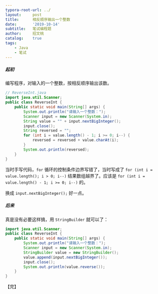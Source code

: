 ```yaml
---
typora-root-url: ../
layout:     post
title:      相反顺序输出一个整数
date:       '2019-10-14'
subtitle:   笔试编程题
author:     招文桃
catalog:    true
tags:
    - Java
    - 笔试
---
```


##### 起初

编写程序，对输入的一个整数，按相反顺序输出该数。

```java
// ReverseInt.java
import java.util.Scanner;
public class ReverseInt {
	public static void main(String[] args) {
		System.out.println("请输入一个整数：");
		Scanner input = new Scanner(System.in);
		String value = "" + input.nextBigInteger();
		input.close();
		String reversed = "";
		for (int i = value.length() - 1; i >= 0; i--) {
			reversed = reversed + value.charAt(i);
		}
		System.out.println(reversed);
	}
}
```
当时手写代码，`for` 循环的控制条件边界写错了，当时写成了 `for (int i = value.length(); i > 0; i--)`  结果数组越界了。应该是 `for (int i = value.length() - 1; i >= 0; i--)` 的。

换成 `input.nextBigInteger();` 好一点。 <!--more-->

##### 后来

真是没有必要这样搞，用 `StringBuilder` 就可以了：

```java
import java.util.Scanner;
public class ReverseInt {
	public static void main(String[] args) {
		System.out.println("请输入一个整数：");
		Scanner input = new Scanner(System.in);
		StringBuilder value = new StringBuilder();
		value.append(input.nextBigInteger());
		input.close();
		System.out.println(value.reverse());
	}
}
```

【完】










